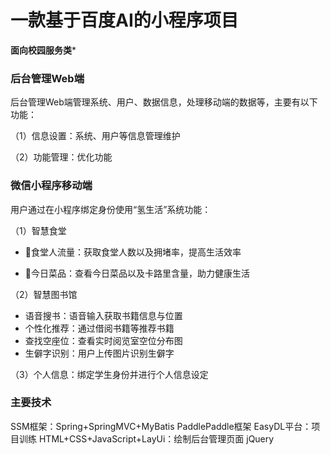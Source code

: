 # 一款基于百度AI的小程序项目

**面向校园服务类***

### 后台管理Web端  

 后台管理Web端管理系统、用户、数据信息，处理移动端的数据等，主要有以下功能：  
 
（1）信息设置：系统、用户等信息管理维护  

（2）功能管理：优化功能  

### 微信小程序移动端  

用户通过在小程序绑定身份使用“氢生活”系统功能：  

（1）智慧食堂  

* 食堂人流量：获取食堂人数以及拥堵率，提高生活效率  

* 今日菜品：查看今日菜品以及卡路里含量，助力健康生活  

（2）智慧图书馆   

* 语音搜书：语音输入获取书籍信息与位置
* 个性化推荐：通过借阅书籍等推荐书籍
* 查找空座位：查看实时阅览室空位分布图
* 生僻字识别：用户上传图片识别生僻字

（3）个人信息：绑定学生身份并进行个人信息设定    

### 主要技术  

SSM框架：Spring+SpringMVC+MyBatis
PaddlePaddle框架
EasyDL平台：项目训练
HTML+CSS+JavaScript+LayUi：绘制后台管理页面
jQuery 


